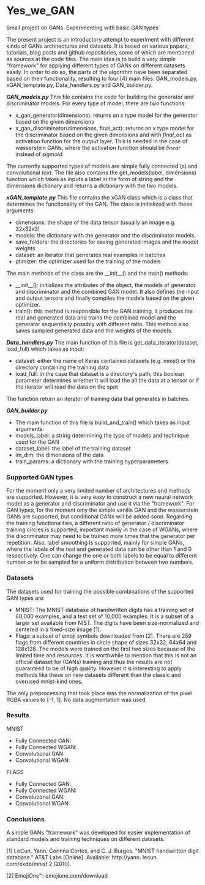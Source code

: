# Yes_we_GAN
Small project on GANs. Experimenting with basic GAN types

The present project is an introductory attempt to experiment with different kinds of GANs architectures and datasets. It is based on various papers, tutorials, blog posts and github repositories, some of which are mentioned as sources at the code files.
The main idea is to build a very simple &quot;framework&quot; for applying different types of GANs on different datasets easily.
In order to do so, the parts of the algorithm have been separated based on their functionality, resulting to four (4) main files: GAN\_models.py, xGAN\_template.py, Data\_handlers.py and GAN\_builder.py.

___GAN\_models.py___
This file contains the code for building the generator and discriminator models. For every type of model, there are two functions:

- x\_gan\_generator(dimensions): returns an x type model for the generator based on the given dimensions
- x\_gan\_discriminator(dimensions, final\_act): returns an x type model for the discriminator based on the given dimensions and with _final\_act_ as activation function for the output layer. This is needed in the case of wasserstein GANs, where the activation function should be _linear_ instead of _sigmoid_.

The currently supported types of models are simple fully connected (s) and convolutional (cv). The file also contains the get\_models(label, dimensions) function which takes as inputs a label in the form of string and the dimensions dictionary and returns a dictionary with the two models.

___xGAN\_template.py___
This file contains the xGAN class which is a class that determines the functionality of the GAN. The class is initialized with these arguments:
- dimensions: the shape of the data tensor (usually an image e.g. 32x32x3)
- models: the dictionary with the generator and the discriminator models
- save\_folders: the directories for saving generated images and the model weights
- dataset: an iterator that generates real examples in batches
- ptimizer: the optimizer used for the training of the models

The main methods of the class are the \_\_init\_\_() and the train() methods:
- \_\_init\_\_(): initializes the attributes of the object, the models of generator and discriminator and the combined GAN model. It also defines the input and output tensors and finally compiles the models based on the given optimizer.
- train(): this method is responsible for the GAN training, it produces the real and generated data and trains the combined model and the generator sequentially possibly with different ratio. This method also saves sampled generated data and the weights of the models.

___Data\_handlers.py___
The main function of this file is get\_data\_iterator(dataset, load\_full) which takes as input:

- dataset: either the name of Keras contained datasets (e.g. mnist) or the directory containing the training data
- load\_full: in the case that dataset is a directory&#39;s path, this boolean parameter determines whether it will load the all the data at a tensor or if the iterator will read the data on the spot

The function return an iterator of training data that generates in batches.

___GAN\_builder.py___
- The main function of this file is build\_and\_train() which takes as input arguments:
- models\_label: a string determining the type of models and technique used for the GAN
- dataset\_label: the label of the training dataset
- im\_dim: the dimensions of the data
- train\_params: a dictionary with the training hyperparameters

### Supported GAN types
For the moment only a very limited number of architectures and methods are supported. However, it is very easy to construct a new neural network model as a generator and discriminator and use it via the &quot;framework&quot;. For GAN types, for the moment only the simple vanilla GAN and the wasserstein GANs are supported, but conditional GANs will be added soon. Regarding the training functionalities, a different ratio of generator / discriminator training circles is supported, important mainly in the case of WGANs, where the discriminator may need to be trained more times that the generator per repetition. Also, label smoothing is supported, mainly for simple GANs, where the labels of the real and generated data can be other than 1 and 0 respectively. One can change the one or both labels to be equal to different number or to be sampled for a uniform distribution between two numbers.

### Datasets

The datasets used for training the possible combinations of the supported GAN types are:

- MNIST: The MNIST database of handwritten digits has a training set of 60,000 examples, and a test set of 10,000 examples. It is a subset of a larger set available from NIST. The digits have been size-normalized and centered in a fixed-size image [1].
- Flags: a subset of emoji symbols downloaded from [2]. There are 259 flags from different countries in circle shape of sizes 32x32, 64x64 and 128x128. The models were trained on the first two sizes because of the limited time and resources. It is worthwhile to mention that this is not an official dataset for (GANs) training and thus the results are not guaranteed to be of high quality. However it is interesting to apply methods like these on new datasets different than the classic and overused mnist-kind ones.

The only preprocessing that took place was the normalization of the pixel RGBA values to [-1, 1]. No data augmentation was used.

### Results
MNIST
- Fully Connected GAN:
- Fully Connected WGAN:
- Convolutional GAN:
- Convolutional WGAN:

FLAGS
- Fully Connected GAN:
- Fully Connected WGAN:
- Convolutional GAN:
- Convolutional WGAN:

### Conclusions

A simple GANs &quot;framework&quot; was developed for easier implementation of standard models and training techniques on different datasets.

[1] LeCun, Yann, Corinna Cortes, and C. J. Burges. &quot;MNIST handwritten digit database.&quot; AT&amp;T Labs [Online]. Available: http://yann. lecun. com/exdb/mnist 2 (2010).

[2] EmojiOne™: emojione.com/download


